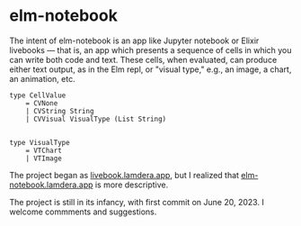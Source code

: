 # elm-notebook

The intent of elm-notebook is an app like Jupyter notebook or Elixir
livebooks — that is, an app which presents a sequence of cells in which
you can write both code and text.  These cells, when evaluated, can
produce either text output, as in the Elm repl, or "visual type,"
e.g., an image, a chart, an animation, etc.

```
type CellValue
    = CVNone
    | CVString String
    | CVVisual VisualType (List String)


type VisualType
    = VTChart
    | VTImage
```

The project began as [livebook.lamdera.app](https://livebook.lamdera.app), but
I realized that [elm-notebook.lamdera.app](https://elm-notebook.lamdera.app)
is more descriptive.  

The project is still in its infancy, with first commit on June 20, 2023.  I welcome
commments and suggestions.
